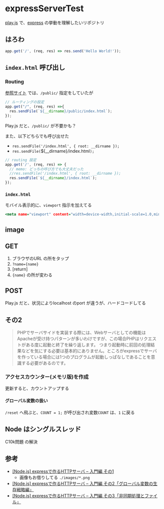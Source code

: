 # expressServerTest


[play.js](https://playdotjs.com) で、[express](https://www.npmjs.com/package/express) の挙動を理解したいリポジトリ


## はろわ

``` index.js
app.get('/', (req, res) => res.send('Hello World!'));
```


## `index.html` 呼び出し

### Routing

[参照サイト](https://blog.katsubemakito.net/nodejs/http-server-built-with-express?amp) では、`/public/` 指定をしていたが


``` sample.js
// ルーティングの設定
app.get("/", (req, res) =>{
  res.sendFile(`${__dirname}/public/index.html`);
});
```

Play.js だと、`/public/` が不要かも？

また、以下どちらでも呼び出せた

- `res.sendFile('/index.html', { root: __dirname });`
- `res.sendFile(`${__dirname}/index.html`);`


``` index.js
// routing 設定
app.get('/', (req, res) => {
  // memo: どっちの呼び方でも大丈夫だった
  //res.sendFile('/index.html', { root: __dirname });
  res.sendFile(`${__dirname}/index.html`);
});
```


### `index.html`

モバイル表示的に、`viewport` 指示を加えてる

``` index.html
<meta name="viewport" content="width=device-width,initial-scale=1.0,minimum-scale=1.0,maximum-scale=1.0,user-scalable=no">
```


## image

## GET

1. ブラウザのURL の所をタップ
1. `?name={name}`
1. [return]
1. `{name}` の所が変わる

## POST

Play.js だと、状況によりlocalhost のport が違うが、ハードコードしてる


## その2

> PHPでサーバサイドを実装する際には、Webサーバとしての機能はApacheが受け持つパターンが多いわけですが、この場合PHPはリクエストがある度に起動と終了を繰り返します。
> つまり起動時に前回の処理結果などを気にする必要は基本的にありません。ところがexpressでサーバを作っている場合には1つのプログラムが起動しっぱなしであることを意識する必要があるのです。


### アクセスカウンター(メモリ版)を作成

更新すると、カウントアップする

#### グローバル変数の扱い

`/reset` へ飛ぶと、`COUNT = 1;` が呼び出され変数`COUNT` は、`1` に戻る


## Node はシングルスレッド

C10k問題 の解決





## 参考

- [[Node.js] expressで作るHTTPサーバ – 入門編 その1](https://blog.katsubemakito.net/nodejs/http-server-built-with-express?amp)
  - 画像もお借りしてる `./images/*.png`
- [[Node.js] expressで作るHTTPサーバ – 入門編 その2「グローバル変数の生存戦略編」](https://blog.katsubemakito.net/nodejs/http-server-built-with-express2?amp)
- [[Node.js] expressで作るHTTPサーバ – 入門編 その3「非同期処理とファイル」](https://blog.katsubemakito.net/nodejs/http-server-built-with-express3?amp)
